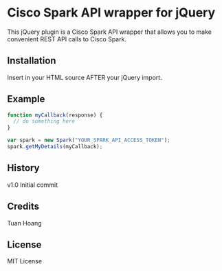 # Cisco Spark API wrapper for jQuery

This jQuery plugin is a Cisco Spark API wrapper that allows you to make convenient REST API calls to Cisco Spark.

## Installation

Insert <script src="/path_to_/spark.js"></script> in your HTML source AFTER your jQuery import.

## Example
```javascript
function myCallback(response) {
  // do something here
}

var spark = new Spark("YOUR_SPARK_API_ACCESS_TOKEN");
spark.getMyDetails(myCallback);
```

## History

v1.0 Initial commit

## Credits

Tuan Hoang

## License

MIT License
